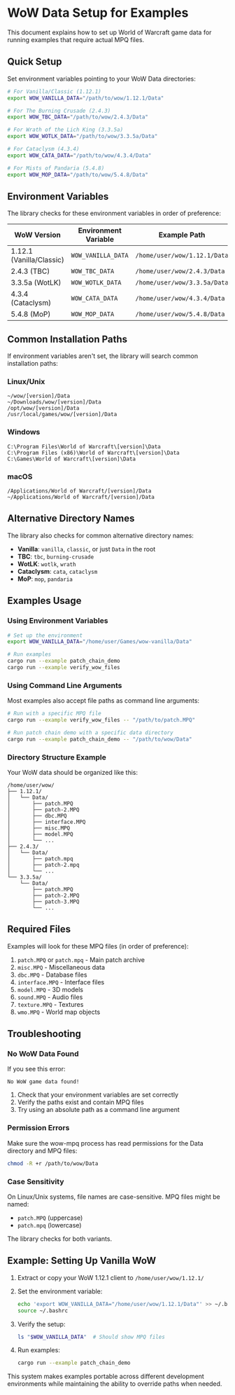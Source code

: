 # WoW Data Setup for Examples

This document explains how to set up World of Warcraft game data for running examples that require actual MPQ files.

## Quick Setup

Set environment variables pointing to your WoW Data directories:

```bash
# For Vanilla/Classic (1.12.1)
export WOW_VANILLA_DATA="/path/to/wow/1.12.1/Data"

# For The Burning Crusade (2.4.3)
export WOW_TBC_DATA="/path/to/wow/2.4.3/Data"

# For Wrath of the Lich King (3.3.5a)
export WOW_WOTLK_DATA="/path/to/wow/3.3.5a/Data"

# For Cataclysm (4.3.4)
export WOW_CATA_DATA="/path/to/wow/4.3.4/Data"

# For Mists of Pandaria (5.4.8)
export WOW_MOP_DATA="/path/to/wow/5.4.8/Data"
```

## Environment Variables

The library checks for these environment variables in order of preference:

| WoW Version | Environment Variable | Example Path |
|-------------|---------------------|--------------|
| 1.12.1 (Vanilla/Classic) | `WOW_VANILLA_DATA` | `/home/user/wow/1.12.1/Data` |
| 2.4.3 (TBC) | `WOW_TBC_DATA` | `/home/user/wow/2.4.3/Data` |
| 3.3.5a (WotLK) | `WOW_WOTLK_DATA` | `/home/user/wow/3.3.5a/Data` |
| 4.3.4 (Cataclysm) | `WOW_CATA_DATA` | `/home/user/wow/4.3.4/Data` |
| 5.4.8 (MoP) | `WOW_MOP_DATA` | `/home/user/wow/5.4.8/Data` |

## Common Installation Paths

If environment variables aren't set, the library will search common installation paths:

### Linux/Unix

```
~/wow/[version]/Data
~/Downloads/wow/[version]/Data
/opt/wow/[version]/Data
/usr/local/games/wow/[version]/Data
```

### Windows

```
C:\Program Files\World of Warcraft\[version]\Data
C:\Program Files (x86)\World of Warcraft\[version]\Data
C:\Games\World of Warcraft\[version]\Data
```

### macOS

```
/Applications/World of Warcraft/[version]/Data
~/Applications/World of Warcraft/[version]/Data
```

## Alternative Directory Names

The library also checks for common alternative directory names:

- **Vanilla**: `vanilla`, `classic`, or just `Data` in the root
- **TBC**: `tbc`, `burning-crusade`
- **WotLK**: `wotlk`, `wrath`
- **Cataclysm**: `cata`, `cataclysm`
- **MoP**: `mop`, `pandaria`

## Examples Usage

### Using Environment Variables

```bash
# Set up the environment
export WOW_VANILLA_DATA="/home/user/Games/wow-vanilla/Data"

# Run examples
cargo run --example patch_chain_demo
cargo run --example verify_wow_files
```

### Using Command Line Arguments

Most examples also accept file paths as command line arguments:

```bash
# Run with a specific MPQ file
cargo run --example verify_wow_files -- "/path/to/patch.MPQ"

# Run patch chain demo with a specific data directory
cargo run --example patch_chain_demo -- "/path/to/wow/Data"
```

### Directory Structure Example

Your WoW data should be organized like this:

```
/home/user/wow/
├── 1.12.1/
│   └── Data/
│       ├── patch.MPQ
│       ├── patch-2.MPQ
│       ├── dbc.MPQ
│       ├── interface.MPQ
│       ├── misc.MPQ
│       ├── model.MPQ
│       └── ...
├── 2.4.3/
│   └── Data/
│       ├── patch.mpq
│       ├── patch-2.mpq
│       └── ...
└── 3.3.5a/
    └── Data/
        ├── patch.MPQ
        ├── patch-2.MPQ
        ├── patch-3.MPQ
        └── ...
```

## Required Files

Examples will look for these MPQ files (in order of preference):

1. `patch.MPQ` or `patch.mpq` - Main patch archive
2. `misc.MPQ` - Miscellaneous data
3. `dbc.MPQ` - Database files
4. `interface.MPQ` - Interface files
5. `model.MPQ` - 3D models
6. `sound.MPQ` - Audio files
7. `texture.MPQ` - Textures
8. `wmo.MPQ` - World map objects

## Troubleshooting

### No WoW Data Found

If you see this error:

```
No WoW game data found!
```

1. Check that your environment variables are set correctly
2. Verify the paths exist and contain MPQ files
3. Try using an absolute path as a command line argument

### Permission Errors

Make sure the wow-mpq process has read permissions for the Data directory and MPQ files:

```bash
chmod -R +r /path/to/wow/Data
```

### Case Sensitivity

On Linux/Unix systems, file names are case-sensitive. MPQ files might be named:

- `patch.MPQ` (uppercase)
- `patch.mpq` (lowercase)

The library checks for both variants.

## Example: Setting Up Vanilla WoW

1. Extract or copy your WoW 1.12.1 client to `/home/user/wow/1.12.1/`
2. Set the environment variable:

   ```bash
   echo 'export WOW_VANILLA_DATA="/home/user/wow/1.12.1/Data"' >> ~/.bashrc
   source ~/.bashrc
   ```

3. Verify the setup:

   ```bash
   ls "$WOW_VANILLA_DATA"  # Should show MPQ files
   ```

4. Run examples:

   ```bash
   cargo run --example patch_chain_demo
   ```

This system makes examples portable across different development environments while maintaining the ability to override paths when needed.
